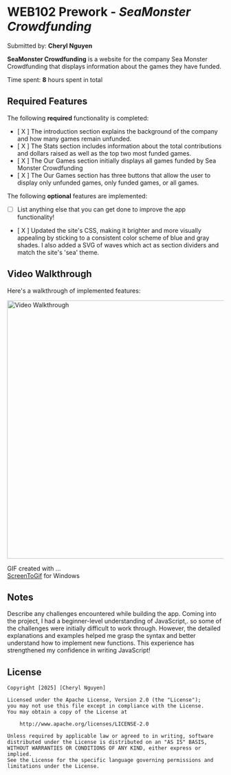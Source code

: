 # WEB102 Prework - *SeaMonster Crowdfunding*

Submitted by: **Cheryl Nguyen**

**SeaMonster Crowdfunding** is a website for the company Sea Monster Crowdfunding that displays information about the games they have funded.

Time spent: **8** hours spent in total

## Required Features

The following **required** functionality is completed:

* [ X ] The introduction section explains the background of the company and how many games remain unfunded.
* [ X ] The Stats section includes information about the total contributions and dollars raised as well as the top two most funded games.
* [ X ] The Our Games section initially displays all games funded by Sea Monster Crowdfunding
* [ X ] The Our Games section has three buttons that allow the user to display only unfunded games, only funded games, or all games.

The following **optional** features are implemented:

* [ ] List anything else that you can get done to improve the app functionality!

* [ X ] Updated the site's CSS, making it brighter and more visually appealing by sticking to a consistent color scheme of blue and gray shades. I also added a SVG of waves which act as section dividers and match the site's 'sea' theme.

## Video Walkthrough

Here's a walkthrough of implemented features:

<img src="assets/Walkthrough_Video.gif" title="Video Walkthrough" width="600" alt="Video Walkthrough" />

<!-- Replace this with whatever GIF tool you used! -->
GIF created with ...  
[ScreenToGif](https://www.screentogif.com/) for Windows

## Notes

Describe any challenges encountered while building the app.
Coming into the project, I had a beginner-level understanding of JavaScript,. so some of the challenges were initially difficult to work through. However, the detailed explanations and examples helped me grasp the syntax and better understand how to implement new functions. This experience has strengthened my confidence in writing JavaScript!

## License

    Copyright [2025] [Cheryl Nguyen]

    Licensed under the Apache License, Version 2.0 (the "License");
    you may not use this file except in compliance with the License.
    You may obtain a copy of the License at

        http://www.apache.org/licenses/LICENSE-2.0

    Unless required by applicable law or agreed to in writing, software
    distributed under the License is distributed on an "AS IS" BASIS,
    WITHOUT WARRANTIES OR CONDITIONS OF ANY KIND, either express or implied.
    See the License for the specific language governing permissions and
    limitations under the License.
